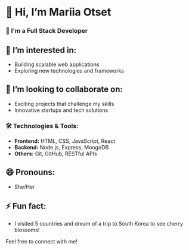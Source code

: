 # 👋 Hi, I’m Mariia Otset

### 🌟 I'm a Full Stack Developer

## 👀 I’m interested in:
- Building scalable web applications
- Exploring new technologies and frameworks

## 💞️ I’m looking to collaborate on:
- Exciting projects that challenge my skills
- Innovative startups and tech solutions

### 🛠️ Technologies & Tools:
- **Frontend:** HTML, CSS, JavaScript, React
- **Backend:** Node.js, Express, MongoDB
- **Others:** Git, GitHub, RESTful APIs

## 😄 Pronouns:
- She/Her

## ⚡ Fun fact:
- I visited 5 countries and dream of a trip to South Korea to see cherry blossoms!

Feel free to connect with me!
